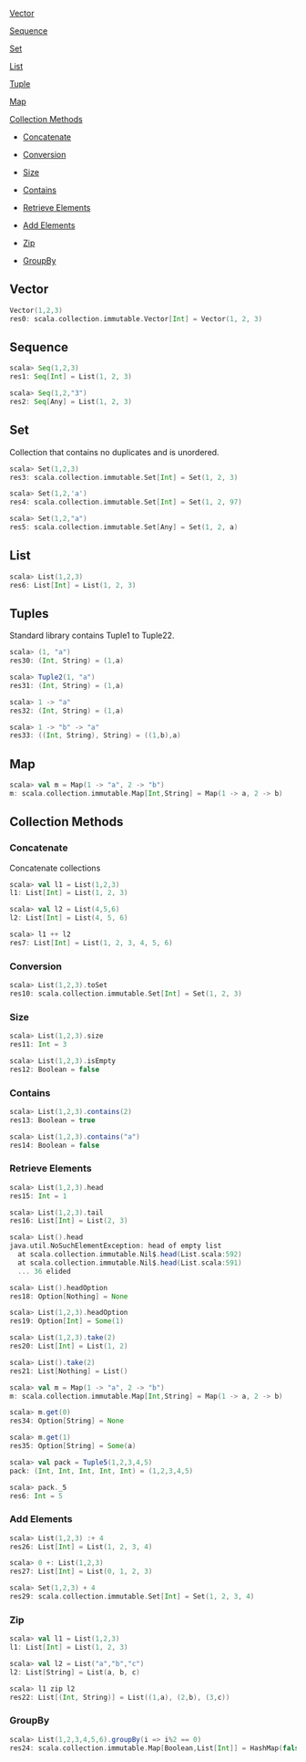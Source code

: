 [Vector](#vector)

[Sequence](#sequence)

[Set](#set)

[List](#list)

[Tuple](#tuple)

[Map](#map)

[Collection Methods](#collection-methods)

- [Concatenate](#concatenate)

- [Conversion](#conversion)

- [Size](#size)

- [Contains](#contains)

- [Retrieve Elements](#retrieve-elements)

- [Add Elements](#add-elements)

- [Zip](#zip)

- [GroupBy](#groupBy)

## Vector

```sbt
Vector(1,2,3)
res0: scala.collection.immutable.Vector[Int] = Vector(1, 2, 3)
```

## Sequence

```sbt
scala> Seq(1,2,3)
res1: Seq[Int] = List(1, 2, 3)

scala> Seq(1,2,"3")
res2: Seq[Any] = List(1, 2, 3)
```

## Set

Collection that contains no duplicates and is unordered.

```sbt
scala> Set(1,2,3)
res3: scala.collection.immutable.Set[Int] = Set(1, 2, 3)

scala> Set(1,2,'a')
res4: scala.collection.immutable.Set[Int] = Set(1, 2, 97)

scala> Set(1,2,"a")
res5: scala.collection.immutable.Set[Any] = Set(1, 2, a)
```

## List

```sbt
scala> List(1,2,3)
res6: List[Int] = List(1, 2, 3)
```

## Tuples

Standard library contains Tuple1 to Tuple22.

```sbt
scala> (1, "a")
res30: (Int, String) = (1,a)

scala> Tuple2(1, "a")
res31: (Int, String) = (1,a)

scala> 1 -> "a"
res32: (Int, String) = (1,a)

scala> 1 -> "b" -> "a"
res33: ((Int, String), String) = ((1,b),a)
```

## Map

```sbt
scala> val m = Map(1 -> "a", 2 -> "b")
m: scala.collection.immutable.Map[Int,String] = Map(1 -> a, 2 -> b)
```

## Collection Methods

### Concatenate

Concatenate collections

```sbt
scala> val l1 = List(1,2,3)
l1: List[Int] = List(1, 2, 3)

scala> val l2 = List(4,5,6)
l2: List[Int] = List(4, 5, 6)

scala> l1 ++ l2
res7: List[Int] = List(1, 2, 3, 4, 5, 6)
```

### Conversion

```sbt
scala> List(1,2,3).toSet
res10: scala.collection.immutable.Set[Int] = Set(1, 2, 3)
```

### Size

```sbt
scala> List(1,2,3).size
res11: Int = 3

scala> List(1,2,3).isEmpty
res12: Boolean = false
```

### Contains

```sbt
scala> List(1,2,3).contains(2)
res13: Boolean = true

scala> List(1,2,3).contains("a")
res14: Boolean = false
```

### Retrieve Elements

```sbt
scala> List(1,2,3).head
res15: Int = 1

scala> List(1,2,3).tail
res16: List[Int] = List(2, 3)

scala> List().head
java.util.NoSuchElementException: head of empty list
  at scala.collection.immutable.Nil$.head(List.scala:592)
  at scala.collection.immutable.Nil$.head(List.scala:591)
  ... 36 elided

scala> List().headOption
res18: Option[Nothing] = None

scala> List(1,2,3).headOption
res19: Option[Int] = Some(1)

scala> List(1,2,3).take(2)
res20: List[Int] = List(1, 2)

scala> List().take(2)
res21: List[Nothing] = List()

scala> val m = Map(1 -> "a", 2 -> "b")
m: scala.collection.immutable.Map[Int,String] = Map(1 -> a, 2 -> b)

scala> m.get(0)
res34: Option[String] = None

scala> m.get(1)
res35: Option[String] = Some(a)

scala> val pack = Tuple5(1,2,3,4,5)
pack: (Int, Int, Int, Int, Int) = (1,2,3,4,5)

scala> pack._5
res6: Int = 5
```

### Add Elements

```sbt
scala> List(1,2,3) :+ 4
res26: List[Int] = List(1, 2, 3, 4)

scala> 0 +: List(1,2,3)
res27: List[Int] = List(0, 1, 2, 3)

scala> Set(1,2,3) + 4
res29: scala.collection.immutable.Set[Int] = Set(1, 2, 3, 4)
```

### Zip

```sbt
scala> val l1 = List(1,2,3)
l1: List[Int] = List(1, 2, 3)

scala> val l2 = List("a","b","c")
l2: List[String] = List(a, b, c)

scala> l1 zip l2
res22: List[(Int, String)] = List((1,a), (2,b), (3,c))
```

### GroupBy

```sbt
scala> List(1,2,3,4,5,6).groupBy(i => i%2 == 0)
res24: scala.collection.immutable.Map[Boolean,List[Int]] = HashMap(false -> List(1, 3, 5), true -> List(2, 4, 6))
```